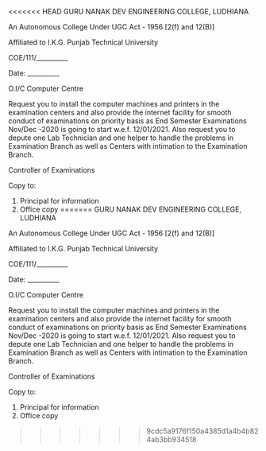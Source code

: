 <<<<<<< HEAD
GURU NANAK DEV ENGINEERING COLLEGE, LUDHIANA

An Autonomous College Under UGC  Act - 1956 [2(f) and 12(B)]

Affiliated to I.K.G. Punjab Technical University

COE/111/__________

Date: __________

O.I/C Computer Centre

Request you to install the computer machines and printers in the examination centers and also provide the internet facility for smooth conduct of examinations on priority basis as End Semester Examinations Nov/Dec -2020 is going to start w.e.f. 12/01/2021.
Also request you to depute one Lab Technician and one helper to handle the problems in Examination Branch as well as Centers with intimation to the Examination Branch.



Controller of Examinations


Copy to:
1.	Principal for information
2.	Office copy
=======
GURU NANAK DEV ENGINEERING COLLEGE, LUDHIANA

An Autonomous College Under UGC  Act - 1956 [2(f) and 12(B)]

Affiliated to I.K.G. Punjab Technical University

COE/111/__________

Date: __________

O.I/C Computer Centre

Request you to install the computer machines and printers in the examination centers and also provide the internet facility for smooth conduct of examinations on priority basis as End Semester Examinations Nov/Dec -2020 is going to start w.e.f. 12/01/2021.
Also request you to depute one Lab Technician and one helper to handle the problems in Examination Branch as well as Centers with intimation to the Examination Branch.



Controller of Examinations


Copy to:
1.	Principal for information
2.	Office copy
>>>>>>> 9cdc5a9176f150a4385d1a4b4b824ab3bb934518
